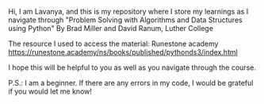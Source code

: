 Hi, I am Lavanya, and this is my repository where I store my learnings as I navigate through
"Problem Solving with Algorithms and Data Structures using Python" By Brad Miller and David Ranum, Luther College

The resource I used to access the material: Runestone academy
https://runestone.academy/ns/books/published/pythonds3/index.html

I hope this will be helpful to you as well as you navigate through the course.

P.S.: I am a beginner. If there are any errors in my code, I would be grateful if you would let me know!
